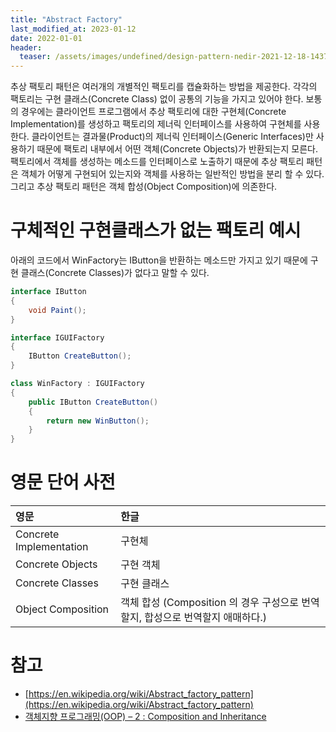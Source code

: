 ```yaml
---
title: "Abstract Factory"
last_modified_at: 2023-01-12
date: 2022-01-01
header:
  teaser: /assets/images/undefined/design-pattern-nedir-2021-12-18-143754.jpg
---
```


추상 팩토리 패턴은 여러개의 개별적인 팩토리를 캡슐화하는 방법을 제공한다. 각각의 팩토리는 구현 클래스(Concrete Class) 없이 공통의 기능을 가지고 있어야 한다. 보통의 경우에는 클라이언트 프로그램에서 추상 팩토리에 대한 구현체(Concrete Implementation)를 생성하고 팩토리의 제너릭 인터페이스를 사용하여 구현체를 사용한다. 클라이언트는 결과물(Product)의 제너릭 인터페이스(Generic Interfaces)만 사용하기 때문에 팩토리 내부에서 어떤 객체(Concrete Objects)가 반환되는지 모른다. 팩토리에서 객체를 생성하는 메소드를 인터페이스로 노출하기 때문에 추상 팩토리 패턴은 객체가 어떻게 구현되어 있는지와 객체를 사용하는 일반적인 방법을 분리 할 수 있다. 그리고 추상 팩토리 패턴은 객체 합성(Object Composition)에 의존한다.

# 구체적인 구현클래스가 없는 팩토리 예시

아래의 코드에서 WinFactory는 IButton을 반환하는 메소드만 가지고 있기 때문에 구현 클래스(Concrete Classes)가 없다고 말할 수 있다.

```csharp
interface IButton
{
    void Paint();
}

interface IGUIFactory
{
    IButton CreateButton();
}

class WinFactory : IGUIFactory
{
    public IButton CreateButton()
    {
        return new WinButton();
    }
}
```

# 영문 단어 사전

|영문|한글|
|:---|:---|
|Concrete Implementation|구현체|
|Concrete Objects|구현 객체|
|Concrete Classes|구현 클래스|
|Object Composition|객체 합성 (Composition 의 경우 구성으로 번역할지, 합성으로 번역할지 애매하다.)|

# 참고

* [https://en.wikipedia.org/wiki/Abstract_factory_pattern](https://en.wikipedia.org/wiki/Abstract_factory_pattern)
* [객체지향 프로그래밍(OOP) – 2 : Composition and Inheritance](https://actruce.com/copy-object-oriented-programming-2/)
